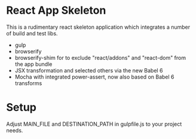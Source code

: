 # React App Skeleton

This is a rudimentary react skeleton application which integrates a number of build and test libs.

* gulp
* browserify 
* browserify-shim for to exclude "react/addons" and "react-dom" from the app bundle
* JSX transformation and selected others via the new Babel 6
* Mocha with integrated power-assert, now also based on Babel 6 transforms

# Setup
 
Adjust MAIN_FILE and DESTINATION_PATH in gulpfile.js to your project needs.
